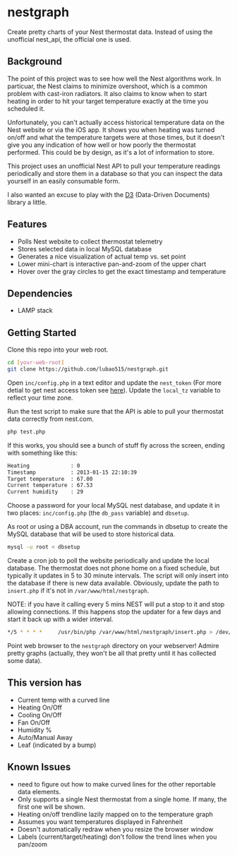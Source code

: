 # nestgraph

Create pretty charts of your Nest thermostat data. Instead of using the unofficial nest_api, the official one is used.


## Background

The point of this project was to see how well the Nest algorithms work. In particuar, the Nest claims to minimize overshoot, which is a common problem with cast-iron radiators. It also claims to know when to start heating in order to hit your target temperature exactly at the time you scheduled it.  

Unfortunately, you can't actually access historical temperature data on the Nest website or via the iOS app. It shows you when heating was turned on/off and what the temperature targets were at those times, but it doesn't give you any indication of how well or how poorly the thermostat performed. This could be by design, as it's a lot of information to store.  

This project uses an unofficial Nest API to pull your temperature readings periodically and store them in a database so that you can inspect the data yourself in an easily consumable form.

I also wanted an excuse to play with the [D3](http://d3js.org) (Data-Driven Documents) library a little.

## Features

* Polls Nest website to collect thermostat telemetry
* Stores selected data in local MySQL database
* Generates a nice visualization of actual temp vs. set point
* Lower mini-chart is interactive pan-and-zoom of the upper chart
* Hover over the gray circles to get the exact timestamp and temperature


## Dependencies

* LAMP stack

## Getting Started

Clone this repo into your web root.

```bash
cd [your-web-root]
git clone https://github.com/lubao515/nestgraph.git
```


Open ```inc/config.php``` in a text editor and update the ```nest_token``` (For more detial to get nest access token see [here](https://developers.nest.com/documentation/cloud/how-to-auth/)).  Update the ```local_tz``` variable to reflect your time zone.


Run the test script to make sure that the API is able to pull your thermostat data correctly from nest.com.

```bash
php test.php
```

If this works, you should see a bunch of stuff fly across the screen, ending with something like this:

```bash
Heating             : 0
Timestamp           : 2013-01-15 22:10:39
Target temperature  : 67.00
Current temperature : 67.53
Current humidity    : 29
```

Choose a password for your local MySQL nest database, and update it in two places: ```inc/config.php``` (the ```db_pass``` variable) and ```dbsetup```.

As root or using a DBA account, run the commands in dbsetup to create the MySQL database that will be used to store historical data.

```bash
mysql -u root < dbsetup
```

Create a cron job to poll the website periodically and update the local database. The thermostat does not phone home on a fixed schedule, but typically it updates in 5 to 30 minute intervals. The script will only insert into the database if there is new data available. Obviously, update the path to ```insert.php``` if it's not in ```/var/www/html/nestgraph```.


NOTE: if you have it calling every 5 mins NEST will put a stop to it and stop allowing connections. If this happens stop the updater for a few days and start it back up with a wider interval.

```bash
*/5 * * * *     /usr/bin/php /var/www/html/nestgraph/insert.php > /dev/null
```

Point web browser to the ```nestgraph``` directory on your webserver!  Admire pretty graphs (actually, they won't be all that pretty until it has collected some data).

## This version has
* Current temp with a curved line
* Heating On/Off
* Cooling On/Off
* Fan On/Off
* Humidity %
* Auto/Manual Away 
* Leaf (indicated by a bump)

## Known Issues
* need to figure out how to make curved lines for the other reportable data elements. 
* Only supports a single Nest thermostat from a single home. If many, the first one will be shown.
* Heating on/off trendline lazily mapped on to the temperature graph
* Assumes you want temperatures displayed in Fahrenheit
* Doesn't automatically redraw when you resize the browser window
* Labels (current/target/heating) don't follow the trend lines when you pan/zoom
